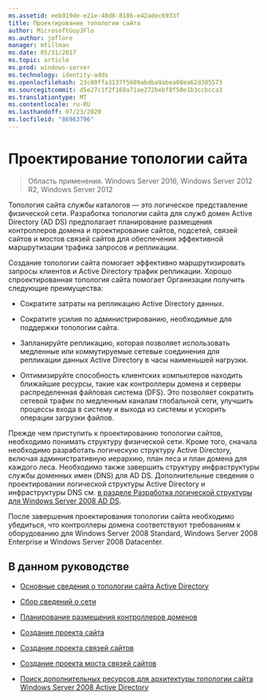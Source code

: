 ```yaml
---
ms.assetid: eeb919de-e21e-48d8-8186-e42adec6933f
title: Проектирование топологии сайта
author: MicrosoftGuyJFlo
ms.author: joflore
manager: mtillman
ms.date: 05/31/2017
ms.topic: article
ms.prod: windows-server
ms.technology: identity-adds
ms.openlocfilehash: 23c80ffa3137f5609abdba9abea08ea62d305573
ms.sourcegitcommit: d5e27c1f2f168a71ae272bebf8f50e1b3ccbcca3
ms.translationtype: MT
ms.contentlocale: ru-RU
ms.lasthandoff: 07/23/2020
ms.locfileid: "86963796"
---
```

# <a name="designing-the-site-topology"></a>Проектирование топологии сайта

>Область применения. Windows Server 2016, Windows Server 2012 R2, Windows Server 2012

Топология сайта службы каталогов — это логическое представление физической сети. Разработка топологии сайта для служб домен Active Directory (AD DS) предполагает планирование размещения контроллеров домена и проектирование сайтов, подсетей, связей сайтов и мостов связей сайтов для обеспечения эффективной маршрутизации трафика запросов и репликации.  
  
Создание топологии сайта помогает эффективно маршрутизировать запросы клиентов и Active Directory трафик репликации. Хорошо спроектированная топология сайта помогает Организации получить следующие преимущества:  
  
-   Сократите затраты на репликацию Active Directory данных.  
  
-   Сократите усилия по администрированию, необходимые для поддержки топологии сайта.  
  
-   Запланируйте репликацию, которая позволяет использовать медленные или коммутируемые сетевые соединения для репликации данных Active Directory в часы наименьшей нагрузки.  
  
-   Оптимизируйте способность клиентских компьютеров находить ближайшие ресурсы, такие как контроллеры домена и серверы распределенная файловая система (DFS). Это позволяет сократить сетевой трафик по медленным каналам глобальной сети, улучшить процессы входа в систему и выхода из системы и ускорить операции загрузки файлов.  
  
Прежде чем приступить к проектированию топологии сайтов, необходимо понимать структуру физической сети. Кроме того, сначала необходимо разработать логическую структуру Active Directory, включая административную иерархию, план леса и план домена для каждого леса. Необходимо также завершить структуру инфраструктуры службы доменных имен (DNS) для AD DS. Дополнительные сведения о проектировании логической структуры Active Directory и инфраструктуры DNS см. [в разделе Разработка логической структуры для Windows Server 2008 AD DS](/previous-versions/windows/it-pro/windows-server-2008-R2-and-2008/cc770806(v=ws.10)).  
  
После завершения проектирования топологии сайта необходимо убедиться, что контроллеры домена соответствуют требованиям к оборудованию для Windows Server 2008 Standard, Windows Server 2008 Enterprise и Windows Server 2008 Datacenter.  
  
## <a name="in-this-guide"></a>В данном руководстве  
  
-   [Основные сведения о топологии сайта Active Directory](../../ad-ds/plan/Understanding-Active-Directory-Site-Topology.md)  
  
-   [Сбор сведений о сети](../../ad-ds/plan/Collecting-Network-Information.md)  
  
-   [Планирование размещения контроллеров доменов](../../ad-ds/plan/Planning-Domain-Controller-Placement.md)  
  
-   [Создание проекта сайта](../../ad-ds/plan/Creating-a-Site-Design.md)  
  
-   [Создание проекта связей сайтов](../../ad-ds/plan/Creating-a-Site-Link-Design.md)  
  
-   [Создание проекта моста связей сайтов](../../ad-ds/plan/Creating-a-Site-Link-Bridge-Design.md)  
  
-   [Поиск дополнительных ресурсов для архитектуры топологии сайта Windows Server 2008 Active Directory](../../ad-ds/plan/Finding-Additional-Resources-for-Windows-Server-2008-Active-Directory-Site-Topology-Design.md)  
  

